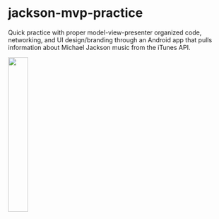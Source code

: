 # jackson-mvp-practice
Quick practice with proper model-view-presenter organized code, networking, and UI design/branding through an Android app that pulls information about Michael Jackson music from the iTunes API.

<img src="https://www.dropbox.com/s/9k1detjxicl9mdv/Screenshot_20180430-133704.png?dl=1" height="30%" width="30%">
